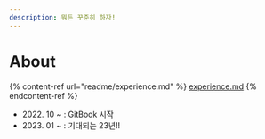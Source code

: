 ```yaml
---
description: 뭐든 꾸준히 하자!
---
```


# About

{% content-ref url="readme/experience.md" %}
[experience.md](readme/experience.md)
{% endcontent-ref %}

* 2022\. 10 \~ : GitBook 시작
* 2023\. 01 \~ : 기대되는 23년!!

